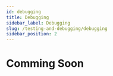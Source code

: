 ```yaml
---
id: debugging
title: Debugging
sidebar_label: Debugging
slug: /testing-and-debugging/debugging
sidebar_position: 2
---
```


# Comming Soon
